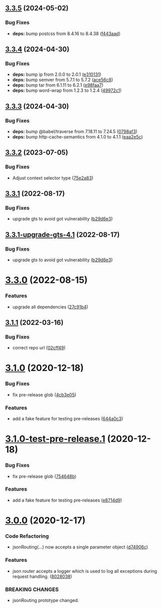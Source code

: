 ## [3.3.5](https://github.com/tibber/tibber-express-utils/compare/v3.3.4...v3.3.5) (2024-05-02)


### Bug Fixes

* **deps:** bump postcss from 8.4.16 to 8.4.38 ([f443aad](https://github.com/tibber/tibber-express-utils/commit/f443aada209d52f092aa7e46f37f0d13aadc23e1))

## [3.3.4](https://github.com/tibber/tibber-express-utils/compare/v3.3.3...v3.3.4) (2024-04-30)


### Bug Fixes

* **deps:** bump ip from 2.0.0 to 2.0.1 ([e310131](https://github.com/tibber/tibber-express-utils/commit/e3101318f706c7ebccf1c1411386fe7f11c1cc61))
* **deps:** bump semver from 5.7.1 to 5.7.2 ([ace56c8](https://github.com/tibber/tibber-express-utils/commit/ace56c89006913b815d1a213845df2e5fc7d5705))
* **deps:** bump tar from 6.1.11 to 6.2.1 ([e98faa7](https://github.com/tibber/tibber-express-utils/commit/e98faa752d7963b2a7b073a9e2237959ed14c25c))
* **deps:** bump word-wrap from 1.2.3 to 1.2.4 ([49972c1](https://github.com/tibber/tibber-express-utils/commit/49972c17ddec44111fa5af502f6502f76ef33b6c))

## [3.3.3](https://github.com/tibber/tibber-express-utils/compare/v3.3.2...v3.3.3) (2024-04-30)


### Bug Fixes

* **deps:** bump @babel/traverse from 7.18.11 to 7.24.5 ([0798af3](https://github.com/tibber/tibber-express-utils/commit/0798af346502aaae020debed8ef69f08aae5501a))
* **deps:** bump http-cache-semantics from 4.1.0 to 4.1.1 ([eaa2e5c](https://github.com/tibber/tibber-express-utils/commit/eaa2e5cddbdc928d8bd74c0b4cb07ac10853a8bc))

## [3.3.2](https://github.com/tibber/tibber-express-utils/compare/v3.3.1...v3.3.2) (2023-07-05)


### Bug Fixes

* Adjust context selector type ([75e2a83](https://github.com/tibber/tibber-express-utils/commit/75e2a83d99f63caad2f79b2bb1e20879ec7ca3e8))

## [3.3.1](https://github.com/tibber/tibber-express-utils/compare/v3.3.0...v3.3.1) (2022-08-17)


### Bug Fixes

* upgrade gts to avoid got vulnerability ([b29d6e3](https://github.com/tibber/tibber-express-utils/commit/b29d6e3a7152c086a257512c9669b32c6819af42))

## [3.3.1-upgrade-gts-4.1](https://github.com/tibber/tibber-express-utils/compare/v3.3.0...v3.3.1-upgrade-gts-4.1) (2022-08-17)


### Bug Fixes

* upgrade gts to avoid got vulnerability ([b29d6e3](https://github.com/tibber/tibber-express-utils/commit/b29d6e3a7152c086a257512c9669b32c6819af42))

# [3.3.0](https://github.com/tibber/tibber-express-utils/compare/v3.2.0...v3.3.0) (2022-08-15)


### Features

* upgrade all dependencies ([27c91b4](https://github.com/tibber/tibber-express-utils/commit/27c91b447a612d56a9f24b0663ecac2d793d99bd))

## [3.1.1](https://github.com/tibber/tibber-express-utils/compare/v3.1.0...v3.1.1) (2022-03-16)


### Bug Fixes

* correct repo url ([02cff49](https://github.com/tibber/tibber-express-utils/commit/02cff4955ad3e6caea872b8443f4630fe1318e36))

# [3.1.0](https://github.com/tibbercom/tibber-express-utils/compare/v3.0.0...v3.1.0) (2020-12-18)


### Bug Fixes

* fix pre-release glob ([4cb3e05](https://github.com/tibbercom/tibber-express-utils/commit/4cb3e058511d3b3473ac7ec428283bd9f3ee50c3))


### Features

* add a fake feature for testing pre-releases ([644a0c3](https://github.com/tibbercom/tibber-express-utils/commit/644a0c37e318a770d124f005a1442016893d7ff6))

# [3.1.0-test-pre-release.1](https://github.com/tibbercom/tibber-express-utils/compare/v3.0.0...v3.1.0-test-pre-release.1) (2020-12-18)


### Bug Fixes

* fix pre-release glob ([754648b](https://github.com/tibbercom/tibber-express-utils/commit/754648bbd3c5febe33264a91269c6ac4153c324a))


### Features

* add a fake feature for testing pre-releases ([e8714d9](https://github.com/tibbercom/tibber-express-utils/commit/e8714d97bd5752d9cff0a7fe93515572b4774d31))

# [3.0.0](https://github.com/tibbercom/tibber-express-utils/compare/v2.1.0...v3.0.0) (2020-12-17)


### Code Refactoring

* jsonRouting(...) now accepts a single parameter object ([d74906c](https://github.com/tibbercom/tibber-express-utils/commit/d74906c52e3f21bbc4a888babfd70e3b0a7f0625))


### Features

* json router accepts a logger which is used to log all exceptions during request handling. ([8028038](https://github.com/tibbercom/tibber-express-utils/commit/8028038d3e226ce749d31c776147c4537d3ae3c2))


### BREAKING CHANGES

* jsonRouting prototype changed.
